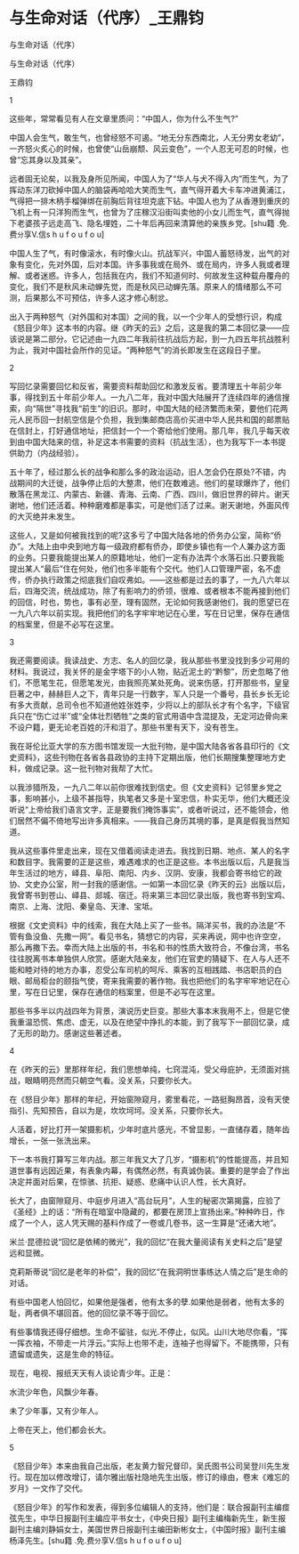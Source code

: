 # 与生命对话（代序）_王鼎钧

与生命对话（代序）

与生命对话（代序）

王鼎钧

1

这些年，常常看见有人在文章里质问：“中国人，你为什么不生气?”

中国人会生气，敢生气，也曾经怒不可遏。“地无分东西南北，人无分男女老幼”，一齐怒火炙心的时候，也曾使“山岳崩颓、风云变色”，一个人忍无可忍的时候，也曾“忘其身以及其亲”。

远者固无论矣，以我及身所见所闻，中国人为了“华人与犬不得入内”而生气，为了挥动东洋刀砍掉中国人的脑袋再哈哈大笑而生气，直气得开着大卡车冲进黄浦江，气得把一排木柄手榴弹绑在前胸后背往坦克底下钻。中国人也为了从香港到重庆的飞机上有一只洋狗而生气，也曾为了庄稼汉沿街叫卖他的小女儿而生气，直气得抛下老婆孩子远走高飞、隐名埋姓，二十年后再回来清算他的亲族乡党。[shu籍 .免.费`分`享V.信s h u f o u f o u]

中国人生了气，有时像滚水，有时像火山。抗战军兴，中国人蓄怒待发，出气的对象有变化，先对外国，后对本国。许多事我或在局外、或在局内，许多人我或者理解、或者迷惑。许多人，包括我在内，我们不知道何时、何故发生这种载舟覆舟的变化，我们不是秋风未动蝉先觉，而是秋风已动蝉先落。原来人的情绪那么不可测，后果那么不可预估，许多人这才修心制忿。

出入于两种怒气（对外国和对本国）之间的我，以一个少年人的受想行识，构成《怒目少年》这本书的内容。继《昨天的云》之后，这是我的第二本回忆录——应该说是第二部分。它记述由一九四二年我前往抗战后方起，到一九四五年抗战胜利为止，我对中国社会所作的见证。“两种怒气”的消长即发生在这段日子里。

2

写回忆录需要回忆和反省，需要资料帮助回忆和激发反省。要清理五十年前少年事，得找到五十年前少年人。一九八二年，我对中国大陆展开了连续四年的通信搜索，向“隔世”寻找我“前生”的旧识。那时，中国大陆的经济繁而未荣，要他们花两元人民币回一封航空信是个负担，我到集邮商店高价买进中华人民共和国的邮票贴在信封上，打好通信地址，把信封一个一个寄给他们使用。那几年，我几乎每天收到由中国大陆来的信，补足这本书需要的资料（抗战生活），也为我写下一本书提供助力（内战经验）。

五十年了，经过那么长的战争和那么多的政治运动，旧人怎会仍在原处?不错，内战期间的大迁徙，战争停止后的大整肃，他们在数难逃。他们的星球爆炸了，他们散落在黑龙江、内蒙古、新疆、青海、云南、广西、四川，做旧世界的碎片。谢天谢地，他们还活着。种种磨难都是事实，可是他们活了过来。谢天谢地，外面风传的大灭绝并未发生。

这些人，又是如何被我找到的呢?这多亏了中国大陆各地的侨务办公室，简称“侨办”。大陆上由中央到地方每一级政府都有侨办，即使乡镇也有一个人兼办这方面的业务。只要我能提出某人的原籍地址，他们一定有办法弄个水落石出.只要我能提出某人“最后”住在何处，他们也多半能有个交代。他们人口管理严密，名不虚传，侨办执行政策之彻底我们自叹弗如。——这些都是过去的事了，一九八六年以后，四海交流，统战成功，除了有影响力的侨领，很难、或者根本不能再接到他们的回信，时也，势也，事有必至，理有固然，无论如何我感谢他们，我的愿望已在一九八六年以前实现。我把他们的名字牢牢地记在心里，写在日记里，保存在通信的档案里，但是不必写在这里。

3

我还需要阅读。我读战史、方志、名人的回忆录，我从那些书里没找到多少可用的材料。我说过，我关怀的是金字塔下的小人物，贴近泥土的“黔黎”，历史忽略了他们，不愿笔生花，但愿笔发光，由我照亮某处死角。说来伤感，打开那些书，皇皇巨著之中，赫赫巨人之下，青年只是一行数字，军人只是一个番号，县长乡长无论有多大贡献，总司令也不知道他姓张姓李，少将以上的部队长才有个名字，下级官兵只在“伤亡过半”或“全体壮烈牺牲”之类的官式用语中含混提及，无定河边骨向来不设户籍，更无论老百姓的汗和泪了。那些书里有天下，没有苍生。

我在哥伦比亚大学的东方图书馆发现一大批刊物，是中国大陆各省各县印行的《文史资料》，这些刊物在各省各县政协的主持下定期出版，他们长期搜集整理地方史料，做成记录。这一批刊物对我帮了大忙。

以我涉猎所及，一九八二年以前你很难找到信史。但《文史资料》记邻里乡党之事，影响甚小，上级不甚指导，执笔者又多是十室忠信，朴实无华，他们大概还没听说“上帝给我们语言文字，正是要我们掩饰事实”，或者听说过，还不能领会，他们居然不偏不倚地写出许多真相来。——我自己身历其境的事，是真是假我当然知道。

我从这些事件里走出来，现在又借着阅读走进去。我找到日期、地点、某人的名字和数目字。我需要的正是这些，难遇难求的也正是这些。本书出版以后，凡是我当年生活过的地方，峄县、阜阳、南阳、内乡、汉阴、安康，我都会寄书给它的政协、文史办公室，附一封我的感谢信。一如第一本回忆录《昨天的云》出版以后，我曾寄书到苍山、峄县、郯城、宿迁。将来第三本回忆录出版，我也寄书到宝鸡、南京、上海、沈阳、秦皇岛、天津、宝坻。

根据《文史资料》中的线索，我在大陆上买了一些书。隔洋买书，我的办法是“不管有鱼没鱼、先撒一网”。看见书名，猜想它的内容，买来再说，网中也许空空，那么再撒下去。幸而大陆上出版的书，书名和书的性质大致符合，不像台湾，书名往往脱离书本单独供人欣赏。感谢大陆亲友，他们在官吏的猜疑下、在人与人还不能和睦对待的地方办事，忍受公车司机的呵斥、乘客的互相践踏、书店职员的白眼、邮局柜台的颐指气使，寄来我需要的著作物。我也把他们的名字牢牢地记在心里，写在日记里，保存在通信的档案里，但是不必写在这里。

那些书多半以内战四年为背景，演说历史巨变。那些大事本末我用不上，但是它使我重温恐慌、焦虑、虚无，以及在绝望中挣扎的本能，到了我写下一部回忆录，成了无形的助力。感谢这些著述者。

4

在《昨天的云》里那样年纪，我们思想单纯，七窍混沌，受父母庇护，无须面对挑战，眼睛明亮然而只朝空气看。没关系，只要你长大。

在《怒目少年》那样的年纪，开始窗隙窥月，雾里看花，一路挺胸昂首，没有天使指引、先知预告，自以为是，坎坎坷坷。没关系，只要你长大。

人活着，好比打开一架摄影机，少年时底片感光，不曾显影，一直储存着，随年齿增长，一张一张洗出来。

下一本书我打算写三年内战。那三年我又大了几岁，“摄影机”的性能提高，并且知道世事有远因近果，有表象内幕，有偶然必然，有真诚伪装。重要的是学会了作出决定并面对后果，在惊骇、抗拒、疑惑、悲痛中认识人性，长大真好。

长大了，由窗隙窥月、中庭步月进入“高台玩月”，人生的秘密次第揭露，应验了《圣经》上的话：“所有在暗室中隐藏的，都要在房顶上宣扬出来。”种种昨日，作成了一个人，这人凭天赐的基料作成了一卷或几卷书，这一生算是“还诸大地”。

米兰·昆德拉说“回忆是依稀的微光”，我的回忆“在我大量阅读有关史料之后”是望远和显微。

克莉斯蒂说“回忆是老年的补偿”，我的回忆“在我洞明世事练达人情之后”是生命的对话。

有些中国老人怕回忆，如果他是强者，他有太多的孽.如果他是弱者，他有太多的耻，两者俱不堪回首。他的回忆录不等于回忆。

有些事情我还得仔细想。生命不留驻，似光.不停止，似风。山川大地尽你看，“挥一挥衣袖，不带走一片浮云。”实际上也带不走，连袖子也得留下。不能携带，只有遗留或遗失，这是生命的特征。

现在，电视、报纸天天有人谈论青少年。正是：

水流少年色，风飘少年春。

未了少年事，又有少年人。

上帝在天上，他们都会长大。

5

《怒目少年》本来由我自己出版，老友黄力智兄督印，吴氏图书公司吴登川先生发行。现在加以修改增订，请尔雅出版社隐地先生出版，修订的缘由，卷末《难忘的岁月》一文作了交代。

《怒目少年》的写作和发表，得到多位编辑人的支持，他们是：联合报副刊主编痖弦先生，中华日报副刊主编应平书女士，《中央日报》副刊主编梅新先生，新生报副刊主编刘静娟女士，美国世界日报副刊主编田新彬女士，《中国时报》副刊主编杨泽先生。[shu籍 .免.费`分`享V.信s h u f o u f o u]